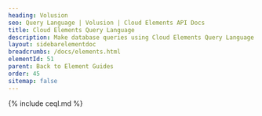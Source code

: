 ```yaml
---
heading: Volusion
seo: Query Language | Volusion | Cloud Elements API Docs
title: Cloud Elements Query Language
description: Make database queries using Cloud Elements Query Language.
layout: sidebarelementdoc
breadcrumbs: /docs/elements.html
elementId: 51
parent: Back to Element Guides
order: 45
sitemap: false
---
```


{% include ceql.md %}

